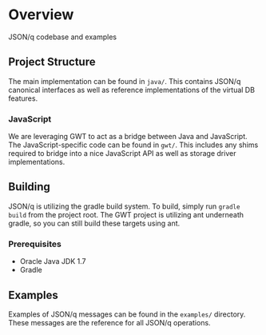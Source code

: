 # Overview

JSON/q codebase and examples

## Project Structure

The main implementation can be found in `java/`. This contains JSON/q canonical interfaces as well
as reference implementations of the virtual DB features.

### JavaScript

We are leveraging GWT to act as a bridge between Java and JavaScript. The JavaScript-specific code
can be found in `gwt/`. This includes any shims required to bridge into a nice JavaScript API as 
well as storage driver implementations.

## Building

JSON/q is utilizing the gradle build system. To build, simply run `gradle build` from the project 
root. The GWT project is utilizing ant underneath gradle, so you can still build these targets using
ant.

### Prerequisites

 - Oracle Java JDK 1.7
 - Gradle

## Examples

Examples of JSON/q messages can be found in the `examples/` directory. These messages are the
reference for all JSON/q operations.

